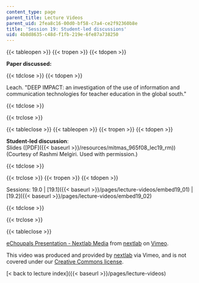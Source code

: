 ```yaml
---
content_type: page
parent_title: Lecture Videos
parent_uid: 2fea8c16-00d0-bf58-c7a4-ce2f92360b8e
title: 'Session 19: Student-led discussions'
uid: 4b8d8635-c48d-f1fb-219e-6fe87a738250
---
```


{{< tableopen >}}
{{< tropen >}}
{{< tdopen >}}


**Paper discussed:**


{{< tdclose >}}
{{< tdopen >}}


Leach. "DEEP IMPACT: an investigation of the use of information and communication technologies for teacher education in the global south."


{{< tdclose >}}

{{< trclose >}}

{{< tableclose >}}
{{< tableopen >}}
{{< tropen >}}
{{< tdopen >}}


**Student-led discussion**:  
Slides ([PDF]({{< baseurl >}}/resources/mitmas_965f08_lec19_rm)) (Courtesy of Rashmi Melgiri. Used with permission.)


{{< tdclose >}}

{{< trclose >}}
{{< tropen >}}
{{< tdopen >}}


Sessions: 19.0 | [19.1]({{< baseurl >}}/pages/lecture-videos/embed19_01) | [19.2]({{< baseurl >}}/pages/lecture-videos/embed19_02)


{{< tdclose >}}

{{< trclose >}}

{{< tableclose >}}

[eChoupals Presentation - Nextlab Media](https://vimeo.com/3240306) from [nextlab](https://vimeo.com/3240306) on [Vimeo](https://vimeo.com).

This video was produced and provided by [nextlab](http://vimeo.com/nextlab) via Vimeo, and is not covered under our [Creative Commons license](/terms/#cc).

[< back to lecture index]({{< baseurl >}}/pages/lecture-videos)